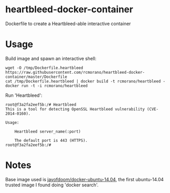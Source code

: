 heartbleed-docker-container
===========================

Dockerfile to create a Heartbleed-able interactive container

Usage
=====

Build image and spawn an interactive shell:

```
wget -O /tmp/Dockerfile.heartbleed https://raw.githubusercontent.com/rcmorano/heartbleed-docker-container/master/Dockerfile
cat /tmp/Dockerfile.heartbleed | docker build -t rcmorano/heartbleed -
docker run -t -i rcmorano/heartbleed
```

Run 'Heartbleed':

```
root@f3a2fa2eef5b:/# Heartbleed 
This is a tool for detecting OpenSSL Heartbleed vulnerability (CVE-2014-0160).

Usage:

	Heartbleed server_name(:port)
	
	The default port is 443 (HTTPS).
root@f3a2fa2eef5b:/# 
```

Notes
=====

Base image used is [jayofdoom/docker-ubuntu-14.04](https://github.com/jayofdoom/docker-ubuntu-14.04), the first ubuntu-14.04 trusted image I found doing 'docker search'.
